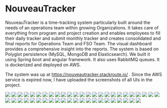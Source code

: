 # NouveauTracker
NouveauTracker is a time-tracking system particularly built around the needs of  an operations team within growing Organizations. It takes care of everything from  program and project creation and enables employees to fill their daily tracker and  submit monthly tracker and creates consolidated and final reports for Operations  Team and FSO Team. The visual dashboard provides a comprehensive insight into the  reports. The system is based on Polyglot persistence (MySQL, MongoDB and  Elasticsearch). We built it using Spring boot and angular framework. It also uses  RabbitMQ queues. It is dockerized and deployed on AWS.

The system was up at https://nouveautracker.stackroute.io/ . Since the AWS service is expired now, I have uploaded the screenshots of all UIs in the project.

![](view-screenshots/1.png)
![](view-screenshots/2.png)
![](view-screenshots/3.png)
![](view-screenshots/4.png)
![](view-screenshots/5.png)
![](view-screenshots/6.png)
![](view-screenshots/7.png)
![](view-screenshots/8.png)
![](view-screenshots/9.png)
![](view-screenshots/10.png)
![](view-screenshots/11.png)
![](view-screenshots/12.png)
![](view-screenshots/13.png)
![](view-screenshots/14.png)
![](view-screenshots/15.png)
![](view-screenshots/16.png)
![](view-screenshots/17.png)
![](view-screenshots/18.png)
![](view-screenshots/19.png)
![](view-screenshots/20.png)
![](view-screenshots/21.png)
![](view-screenshots/22.png)
![](view-screenshots/23.png)
![](view-screenshots/24.png)
![](view-screenshots/25.png)
![](view-screenshots/26.png)
![](view-screenshots/27.png)
![](view-screenshots/28.png)
![](view-screenshots/29.png)
![](view-screenshots/30.png)
![](view-screenshots/31.png)
![](view-screenshots/32.png)
![](view-screenshots/33.png)
![](view-screenshots/34.png)
![](view-screenshots/35.png)
![](view-screenshots/36.png)
![](view-screenshots/37.png)
![](view-screenshots/38.png)
![](view-screenshots/39.png)
![](view-screenshots/40.png)
![](view-screenshots/41.png)
![](view-screenshots/42.png)
![](view-screenshots/43.png)
![](view-screenshots/44.png)
![](view-screenshots/45.png)
![](view-screenshots/46.png)
![](view-screenshots/47.png)

